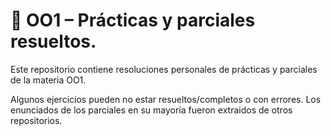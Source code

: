 # 📘 OO1 – Prácticas y parciales resueltos.

Este repositorio contiene resoluciones personales de prácticas y parciales de la materia OO1.

Algunos ejercicios pueden no estar resueltos/completos o con errores. Los enunciados de los parciales en su mayoría fueron extraidos de otros repositorios.


